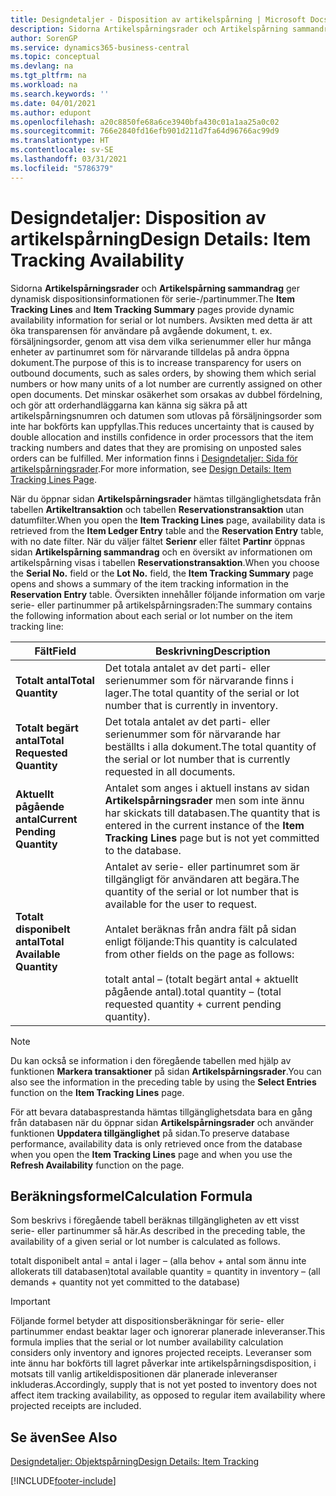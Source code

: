 ```yaml
---
title: Designdetaljer - Disposition av artikelspårning | Microsoft Docs
description: Sidorna Artikelspårningsrader och Artikelspårning sammandrag dynamisk dispositionsinformationen för serie-/partinummer. Avsikten med detta är att öka transparensen för användare på avgående dokument, t. ex. försäljningsorder, genom att visa dem vilka serienummer eller hur många enheter av partinumret som för närvarande tilldelas på andra öppna dokument.
author: SorenGP
ms.service: dynamics365-business-central
ms.topic: conceptual
ms.devlang: na
ms.tgt_pltfrm: na
ms.workload: na
ms.search.keywords: ''
ms.date: 04/01/2021
ms.author: edupont
ms.openlocfilehash: a20c8850fe68a6ce3940bfa430c01a1aa25a0c02
ms.sourcegitcommit: 766e2840fd16efb901d211d7fa64d96766ac99d9
ms.translationtype: HT
ms.contentlocale: sv-SE
ms.lasthandoff: 03/31/2021
ms.locfileid: "5786379"
---
```

# <a name="design-details-item-tracking-availability"></a><span data-ttu-id="c5649-104">Designdetaljer: Disposition av artikelspårning</span><span class="sxs-lookup"><span data-stu-id="c5649-104">Design Details: Item Tracking Availability</span></span>
<span data-ttu-id="c5649-105">Sidorna **Artikelspårningsrader** och **Artikelspårning sammandrag** ger dynamisk dispositionsinformationen för serie-/partinummer.</span><span class="sxs-lookup"><span data-stu-id="c5649-105">The **Item Tracking Lines** and **Item Tracking Summary** pages provide dynamic availability information for serial or lot numbers.</span></span> <span data-ttu-id="c5649-106">Avsikten med detta är att öka transparensen för användare på avgående dokument, t. ex. försäljningsorder, genom att visa dem vilka serienummer eller hur många enheter av partinumret som för närvarande tilldelas på andra öppna dokument.</span><span class="sxs-lookup"><span data-stu-id="c5649-106">The purpose of this is to increase transparency for users on outbound documents, such as sales orders, by showing them which serial numbers or how many units of a lot number are currently assigned on other open documents.</span></span> <span data-ttu-id="c5649-107">Det minskar osäkerhet som orsakas av dubbel fördelning, och gör att orderhandläggarna kan känna sig säkra på att artikelspårningsnumren och datumen som utlovas på försäljningsorder som inte har bokförts kan uppfyllas.</span><span class="sxs-lookup"><span data-stu-id="c5649-107">This reduces uncertainty that is caused by double allocation and instills confidence in order processors that the item tracking numbers and dates that they are promising on unposted sales orders can be fulfilled.</span></span> <span data-ttu-id="c5649-108">Mer information finns i [Designdetaljer: Sida för artikelspårningsrader](design-details-item-tracking-lines-window.md).</span><span class="sxs-lookup"><span data-stu-id="c5649-108">For more information, see [Design Details: Item Tracking Lines Page](design-details-item-tracking-lines-window.md).</span></span>  

 <span data-ttu-id="c5649-109">När du öppnar sidan **Artikelspårningsrader** hämtas tillgänglighetsdata från tabellen **Artikeltransaktion** och tabellen **Reservationstransaktion** utan datumfilter.</span><span class="sxs-lookup"><span data-stu-id="c5649-109">When you open the **Item Tracking Lines** page, availability data is retrieved from the **Item Ledger Entry** table and the **Reservation Entry** table, with no date filter.</span></span> <span data-ttu-id="c5649-110">När du väljer fältet **Serienr** eller fältet **Partinr** öppnas sidan **Artikelspårning sammandrag** och en översikt av informationen om artikelspårning visas i tabellen **Reservationstransaktion**.</span><span class="sxs-lookup"><span data-stu-id="c5649-110">When you choose the **Serial No.** field or the **Lot No.** field, the **Item Tracking Summary** page opens and shows a summary of the item tracking information in the **Reservation Entry** table.</span></span> <span data-ttu-id="c5649-111">Översikten innehåller följande information om varje serie- eller partinummer på artikelspårningsraden:</span><span class="sxs-lookup"><span data-stu-id="c5649-111">The summary contains the following information about each serial or lot number on the item tracking line:</span></span>  

|<span data-ttu-id="c5649-112">Fält</span><span class="sxs-lookup"><span data-stu-id="c5649-112">Field</span></span>|<span data-ttu-id="c5649-113">Beskrivning</span><span class="sxs-lookup"><span data-stu-id="c5649-113">Description</span></span>|  
|---------------------------------|---------------------------------------|  
|<span data-ttu-id="c5649-114">**Totalt antal**</span><span class="sxs-lookup"><span data-stu-id="c5649-114">**Total Quantity**</span></span>|<span data-ttu-id="c5649-115">Det totala antalet av det parti- eller serienummer som för närvarande finns i lager.</span><span class="sxs-lookup"><span data-stu-id="c5649-115">The total quantity of the serial or lot number that is currently in inventory.</span></span>|  
|<span data-ttu-id="c5649-116">**Totalt begärt antal**</span><span class="sxs-lookup"><span data-stu-id="c5649-116">**Total Requested Quantity**</span></span>|<span data-ttu-id="c5649-117">Det totala antalet av det parti- eller serienummer som för närvarande har beställts i alla dokument.</span><span class="sxs-lookup"><span data-stu-id="c5649-117">The total quantity of the serial or lot number that is currently requested in all documents.</span></span>|  
|<span data-ttu-id="c5649-118">**Aktuellt pågående antal**</span><span class="sxs-lookup"><span data-stu-id="c5649-118">**Current Pending Quantity**</span></span>|<span data-ttu-id="c5649-119">Antalet som anges i aktuell instans av sidan **Artikelspårningsrader** men som inte ännu har skickats till databasen.</span><span class="sxs-lookup"><span data-stu-id="c5649-119">The quantity that is entered in the current instance of the **Item Tracking Lines** page but is not yet committed to the database.</span></span>|  
|<span data-ttu-id="c5649-120">**Totalt disponibelt antal**</span><span class="sxs-lookup"><span data-stu-id="c5649-120">**Total Available Quantity**</span></span>|<span data-ttu-id="c5649-121">Antalet av serie- eller partinumret som är tillgängligt för användaren att begära.</span><span class="sxs-lookup"><span data-stu-id="c5649-121">The quantity of the serial or lot number that is available for the user to request.</span></span><br /><br /> <span data-ttu-id="c5649-122">Antalet beräknas från andra fält på sidan enligt följande:</span><span class="sxs-lookup"><span data-stu-id="c5649-122">This quantity is calculated from other fields on the page as follows:</span></span><br /><br /> <span data-ttu-id="c5649-123">totalt antal – (totalt begärt antal + aktuellt pågående antal).</span><span class="sxs-lookup"><span data-stu-id="c5649-123">total quantity – (total requested quantity + current pending quantity).</span></span>|  

> [!NOTE]  
>  <span data-ttu-id="c5649-124">Du kan också se information i den föregående tabellen med hjälp av funktionen **Markera transaktioner** på sidan **Artikelspårningsrader**.</span><span class="sxs-lookup"><span data-stu-id="c5649-124">You can also see the information in the preceding table by using the **Select Entries** function on the **Item Tracking Lines** page.</span></span>  

 <span data-ttu-id="c5649-125">För att bevara databasprestanda hämtas tillgänglighetsdata bara en gång från databasen när du öppnar sidan **Artikelspårningsrader** och använder funktionen **Uppdatera tillgänglighet** på sidan.</span><span class="sxs-lookup"><span data-stu-id="c5649-125">To preserve database performance, availability data is only retrieved once from the database when you open the **Item Tracking Lines** page and when you use the **Refresh Availability** function on the page.</span></span>  

## <a name="calculation-formula"></a><span data-ttu-id="c5649-126">Beräkningsformel</span><span class="sxs-lookup"><span data-stu-id="c5649-126">Calculation Formula</span></span>  
 <span data-ttu-id="c5649-127">Som beskrivs i föregående tabell beräknas tillgängligheten av ett visst serie- eller partinummer så här.</span><span class="sxs-lookup"><span data-stu-id="c5649-127">As described in the preceding table, the availability of a given serial or lot number is calculated as follows.</span></span>  

 <span data-ttu-id="c5649-128">totalt disponibelt antal = antal i lager – (alla behov + antal som ännu inte allokerats till databasen)</span><span class="sxs-lookup"><span data-stu-id="c5649-128">total available quantity = quantity in inventory – (all demands + quantity not yet committed to the database)</span></span>  

> [!IMPORTANT]  
>  <span data-ttu-id="c5649-129">Följande formel betyder att dispositionsberäkningar för serie- eller partinummer endast beaktar lager och ignorerar planerade inleveranser.</span><span class="sxs-lookup"><span data-stu-id="c5649-129">This formula implies that the serial or lot number availability calculation considers only inventory and ignores projected receipts.</span></span> <span data-ttu-id="c5649-130">Leveranser som inte ännu har bokförts till lagret påverkar inte artikelspårningsdisposition, i motsats till vanlig artikeldispositionen där planerade inleveranser inkluderas.</span><span class="sxs-lookup"><span data-stu-id="c5649-130">Accordingly, supply that is not yet posted to inventory does not affect item tracking availability, as opposed to regular item availability where projected receipts are included.</span></span>  

## <a name="see-also"></a><span data-ttu-id="c5649-131">Se även</span><span class="sxs-lookup"><span data-stu-id="c5649-131">See Also</span></span>  
 [<span data-ttu-id="c5649-132">Designdetaljer: Objektspårning</span><span class="sxs-lookup"><span data-stu-id="c5649-132">Design Details: Item Tracking</span></span>](design-details-item-tracking.md)


[!INCLUDE[footer-include](includes/footer-banner.md)]